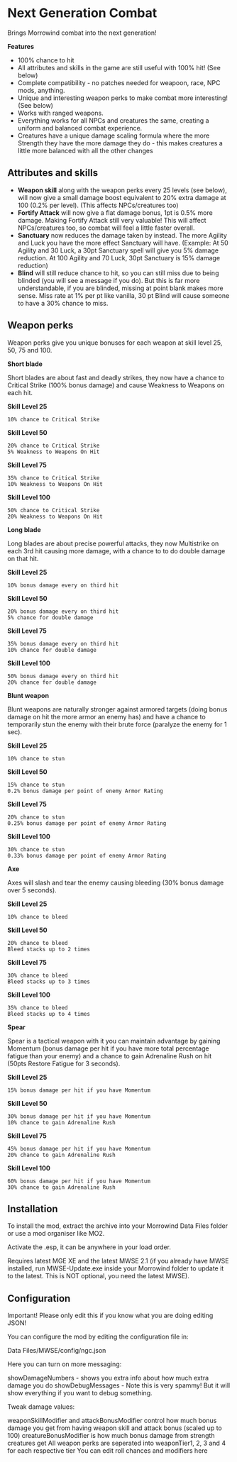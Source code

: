 # Next Generation Combat

Brings Morrowind combat into the next generation! 

**Features**

* 100% chance to hit
* All attributes and skills in the game are still useful with 100% hit! (See below)
* Complete compatibility - no patches needed for weapoon, race, NPC mods, anything.
* Unique and interesting weapon perks to make combat more interesting! (See below)
* Works with ranged weapons.
* Everything works for all NPCs and creatures the same, creating a uniform and balanced combat experience.
* Creatures have a unique damage scaling formula where the more Strength they have the more damage they do - this makes creatures a little more balanced with all the other changes

## Attributes and skills

* __Weapon skill__ along with the weapon perks every 25 levels (see below), will now give a small damage boost equivalent to 20% extra damage at 100 (0.2% per level). (This affects NPCs/creatures too)
* __Fortify Attack__ will now give a flat damage bonus, 1pt is 0.5% more damage. Making Fortify Attack still very valuable! This will affect NPCs/creatures too, so combat will feel a little faster overall.
* __Sanctuary__ now reduces the damage taken by instead. The more Agility and Luck you have the more effect Sanctuary will have. (Example: At 50 Agility and 30 Luck, a 30pt Sanctuary spell will give you 5% damage reduction. At 100 Agility and 70 Luck, 30pt Sanctuary is 15% damage reduction)
* __Blind__ will still reduce chance to hit, so you can still miss due to being blinded (you will see a message if you do). But this is far more understandable, if you are blinded, missing at point blank makes more sense. Miss rate at 1% per pt like vanilla, 30 pt Blind will cause someone to have a 30% chance to miss.

## Weapon perks

Weapon perks give you unique bonuses for each weapon at skill level 25, 50, 75 and 100.

**Short blade** 

Short blades are about fast and deadly strikes, they now have a chance to Critical Strike (100% bonus damage) and cause Weakness to Weapons on each hit.

**Skill Level 25**

    10% chance to Critical Strike

**Skill Level 50** 

    20% chance to Critical Strike
    5% Weakness to Weapons On Hit

**Skill Level 75**
  
    35% chance to Critical Strike
    10% Weakness to Weapons On Hit

**Skill Level 100**
  
    50% chance to Critical Strike
    20% Weakness to Weapons On Hit


**Long blade**

Long blades are about precise powerful attacks, they now Multistrike on each 3rd hit causing more damage, with a chance to to do double damage on that hit.

**Skill Level 25**

    10% bonus damage every on third hit

**Skill Level 50** 

    20% bonus damage every on third hit
    5% chance for double damage

**Skill Level 75**
  
    35% bonus damage every on third hit
    10% chance for double damage

**Skill Level 100**
  
    50% bonus damage every on third hit
    20% chance for double damage

**Blunt weapon**

Blunt weapons are naturally stronger against armored targets (doing bonus damage on hit the more armor an enemy has) and have a chance to temporarily stun the enemy with their brute force (paralyze the enemy for 1 sec).

**Skill Level 25**

    10% chance to stun

**Skill Level 50** 

    15% chance to stun
    0.2% bonus damage per point of enemy Armor Rating

**Skill Level 75**
  
    20% chance to stun
    0.25% bonus damage per point of enemy Armor Rating

**Skill Level 100**
  
    30% chance to stun
    0.33% bonus damage per point of enemy Armor Rating

**Axe**

Axes will slash and tear the enemy causing bleeding (30% bonus damage over 5 seconds).

**Skill Level 25**

    10% chance to bleed

**Skill Level 50** 

    20% chance to bleed
    Bleed stacks up to 2 times

**Skill Level 75**
  
    30% chance to bleed
    Bleed stacks up to 3 times

**Skill Level 100**
  
    35% chance to bleed
    Bleed stacks up to 4 times

**Spear**

Spear is a tactical weapon with it you can maintain advantage by gaining Momentum (bonus damage per hit if you have more total percentage fatigue than your enemy) and a chance to gain Adrenaline Rush on hit (50pts Restore Fatigue for 3 seconds).

**Skill Level 25**

    15% bonus damage per hit if you have Momentum

**Skill Level 50** 

    30% bonus damage per hit if you have Momentum
    10% chance to gain Adrenaline Rush

**Skill Level 75**
  
    45% bonus damage per hit if you have Momentum
    20% chance to gain Adrenaline Rush

**Skill Level 100**
  
    60% bonus damage per hit if you have Momentum
    30% chance to gain Adrenaline Rush

## Installation

To install the mod, extract the archive into your Morrowind Data Files folder or use a mod organiser like MO2. 

Activate the .esp, it can be anywhere in your load order.

Requires latest MGE XE﻿ and the latest MWSE 2.1﻿ (if you already have MWSE installed, run MWSE-Update.exe inside your Morrowind folder to update it to the latest. This is NOT optional, you need the latest MWSE).

## Configuration

Important! Please only edit this if you know what you are doing editing JSON!

You can configure the mod by editing the configuration file in:

Data Files/MWSE/config/ngc.json

Here you can turn on more messaging:

showDamageNumbers - shows you extra info about how much extra damage you do
showDebugMessages - Note this is very spammy! But it will show everything if you want to debug something.

Tweak damage values:

weaponSkillModifier and attackBonusModifier control how much bonus damage you get from having weapon skill and attack bonus (scaled up to 100)
creatureBonusModifier is how much bonus damage from strength creatures get
All weapon perks are seperated into weaponTier1, 2, 3 and 4 for each respective tier
You can edit roll chances and modifiers here